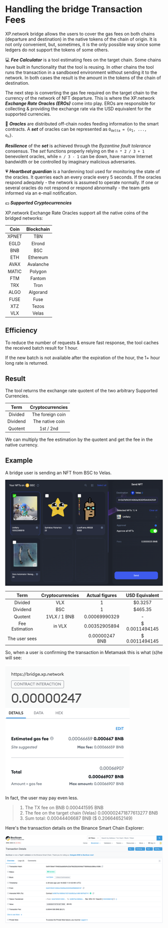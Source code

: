 # Handling the bridge Transaction Fees

XP.network bridge allows the users to cover the gas fees on both chains (departure and destination) in the native tokens of the chain of origin. It is not only convenient, but, sometimes, it is the only possible way since some ledgers do not support the tokens of some others.

:computer: ***_Fee Calculator_*** is a tool estimating fees on the target chain. Some chains have built in functionality that the tool is reusing. In other chains the tool runs the transaction in a sandboxed environment without sending it to the network. In both cases the result is the amount in the tokens of the chain of destination.

The next step is converting the gas fee required on the target chain to the currency of the  network of NFT departure. This is where the XP.network ***Exchange Rate Oracles (EROs)*** come into play. EROs are responsible for collecting & providing the exchange rate via the USD equivalent for the supported currencies.

:crystal_ball: ***_Oracles_*** are distributed off-chain nodes feeding information to the smart contracts. A ***set*** of oracles can be represented as <code>O<sub>delta</sub> = {o<sub>1</sub>, ..., o<sub>n</sub>}</code>.

***_Resilience_*** of the ***set*** is achieved through the *Byzantine fault tolerance* consensus. The *set* functions properly relying on the `n * 2 / 3 + 1` benevolent oracles, while `n / 3 - 1` can be down, have narrow Internet bandwidth or be controlled by imaginary malicious adversaries.

:heartpulse: ***_Heartbeat guardian_*** is a hardenning tool used for monitoring the state of the oracles. It querries each an every oracle every 5 seconds. If the oracles respond adequtely - the network is assumed to operate normally. If one or several oracles do not respond or respond abnormally - the team gets informed via an e-mail notification.



:dollar: ***_Supported Cryptocurrencies_***

XP.network Exchange Rate Oracles support all the native coins of the bridged networks:

| Coin | Blockchain |
|:-:|:-:|
|XPNET|TBN |
|EGLD|Elrond|
|BNB|BSC|
|ETH|Ethereum|
|AVAX|Avalanche|
|MATIC|Polygon |
|FTM|Fantom |
|TRX|Tron |
|ALGO|Algorand |
|FUSE|Fuse |
|XTZ|Tezos |
|VLX|Velas |

## Efficiency

To reduce the number of requests & ensure fast response, the tool caches the received batch result for 1 hour.

If the new batch is not available after the expiration of the hour, the 1+ hour long rate is returned.

## Result

The tool returns the exchange rate quotent of the two arbitrary Supported Currencies.

| Term | Cryptocurrencies |
|:-:|:-:|
| Divided | The foreign coin |
| Dividend | The native coin |
| Quotent | 1st / 2nd |

We can multiply the fee estimation by the quotent and get the fee in the native currency.

## Example

A bridge user is sending an NFT from BSC to Velas. 

![Bridge NFTs View](assets/3.png)

| Term | Cryptocurrencies | Actual figures | USD Equivalent |
|:-:|:-:|:-:|:-:|
| Divided | VLX | 1 | $0.3257 |
| Dividend | BSC | 1 | $465.35 |
| Quotent |  1VLX /  1 BNB | 0.00069990329 | - |
| Fee Estimation | in VLX | 0.00352905894 | $ 0.0011494145 |
| The user sees | | 0.00000247 BNB | $ 0.0011494145 |

So, when a user is confirming the transaction in Metamask this is what (s)he will see:

![Metamask View](assets/4.png)

In fact, the user may pay even less. 
> 1. The TX fee on BNB 0.000441595 BNB
> 2. The fee on the target chain (Velas) 0.000002471877613277 BNB 
> 3. Sum total: 0.00044406687 BNB ($ 0.20664652149)

Here's the transaction details on the Binance Smart Chain Explorer:

![Fees on BSC](assets/5.png)
